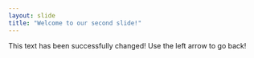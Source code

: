 ```yaml
---
layout: slide
title: "Welcome to our second slide!"
---
```

This text has been successfully changed!
Use the left arrow to go back!
